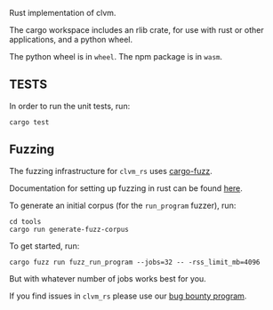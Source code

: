 Rust implementation of clvm.

The cargo workspace includes an rlib crate, for use with rust or other applications, and a python wheel.

The python wheel is in `wheel`. The npm package is in `wasm`.


TESTS
-----
In order to run the unit tests, run:

```
cargo test
```

Fuzzing
-------

The fuzzing infrastructure for `clvm_rs` uses [cargo-fuzz](https://github.com/rust-fuzz/cargo-fuzz).

Documentation for setting up fuzzing in rust can be found [here](https://rust-fuzz.github.io/book/cargo-fuzz.html).

To generate an initial corpus (for the `run_program` fuzzer), run:

```
cd tools
cargo run generate-fuzz-corpus
```

To get started, run:

```
cargo fuzz run fuzz_run_program --jobs=32 -- -rss_limit_mb=4096
```

But with whatever number of jobs works best for you.

If you find issues in `clvm_rs` please use our [bug bounty program](https://hackerone.com/chia_network).
